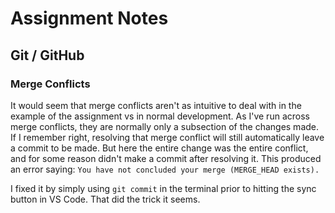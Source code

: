 # Assignment Notes


## Git / GitHub

### Merge Conflicts
It would seem that merge conflicts aren't as intuitive to deal with in the example of the assignment vs in normal development. As I've run across merge conflicts, they are normally only a subsection of the changes made. If I remember right, resolving that merge conflict will still automatically leave a commit to be made. But here the entire change was the entire conflict, and for some reason didn't make a commit after resolving it. This produced an error saying: `You have not concluded your merge (MERGE_HEAD exists).`

I fixed it by simply using `git commit` in the terminal prior to hitting the sync button in VS Code. That did the trick it seems. 